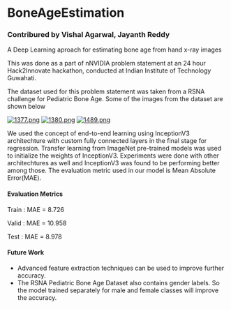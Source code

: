 # BoneAgeEstimation
### Contribured by Vishal Agarwal, Jayanth Reddy

A Deep Learning aproach for estimating bone age from hand x-ray images

This was done as a part of nNVIDIA problem statement at an 24 hour Hack2Innovate hackathon, conducted at Indian Institute of Technology Guwahati.

The dataset used for this problem statement was taken from a RSNA challenge for Pediatric Bone Age. Some of the images from the dataset are shown below

[![1377.png](https://s19.postimg.org/4kjq1330j/1377.png)](https://postimg.org/image/6ccovzmdb/)       [![1380.png](https://s19.postimg.org/kk2dknm7n/1380.png)](https://postimg.org/image/jujl8alnz/)         [![1489.png](https://s19.postimg.org/gaxnihydv/1489.png)](https://postimg.org/image/8uydwpaof/)

We used the concept of end-to-end learning using InceptionV3 architechture with custom fully connected layers in the final stage for regression. Transfer learning from ImageNet pre-trained models was used to initialize the weights of InceptionV3. Experiments were done with other architechtures as well and InceptionV3 was found to be performing better among those.
The evaluation metric used in our model is Mean Absolute Error(MAE).

#### Evaluation Metrics

Train : MAE = 8.726

Valid : MAE = 10.958

Test  : MAE = 8.978

#### Future Work
- Advanced feature extraction techniques can be used to improve further accuracy.
- The RSNA Pediatric Bone Age Dataset also contains gender labels. So the model trained separately for male and female classes will improve the accuracy.
